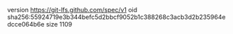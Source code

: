 version https://git-lfs.github.com/spec/v1
oid sha256:55924719e3b344befc5d2bbcf9052b1c388268c3acb3d2b235964edcce064b6e
size 1109

